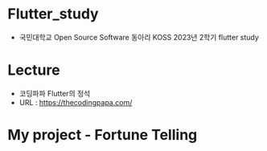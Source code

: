 # Flutter_study
- 국민대학교 Open Source Software 동아리 KOSS 2023년 2학기 flutter study

# Lecture
- 코딩파파 Flutter의 정석
- URL : https://thecodingpapa.com/

# My project - Fortune Telling 

